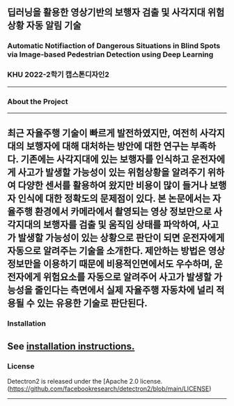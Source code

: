 ## 딥러닝을 활용한 영상기반의 보행자 검출 및 사각지대 위험상황 자동 알림 기술
### Automatic Notifiaction of Dangerous Situations in Blind Spots via Image-based Pedestrian Detection using Deep Learning
### KHU 2022-2학기 캡스톤디자인2
----------------------
### About the Project
-------------------------
최근 자율주행 기술이 빠르게 발전하였지만, 여전히 사각지대의 보행자에 대해 대처하는 방안에 대한 연구는 부족하다. 기존에는 사각지대에 있는 보행자를 인식하고 운전자에게 사고가 발생할 가능성이 있는 위험상황을 알려주기 위하여 다양한 센서를 활용하여 왔지만 비용이 많이 들거나 보행자 인식에 대한 정확도의 문제점이 있다. 본 논문에서는 자율주행 환경에서 카메라에서 촬영되는 영상 정보만으로 사각지대의 보행자를 검출 및 움직임 상태를 파악하여, 사고가 발생할 가능성이 있는 상황으로 판단이 되면 운전자에게 자동으로 알려주는 기술을 소개한다. 제안하는 방법은 영상 정보만을 이용하기 때문에 비용적인면에서도 우수하며, 운전자에게 위험요소를 자동으로 알려주어 사고가 발생할 가능성을 줄인다는 측면에서 실제 자율주행 자동차에 널리 적용될 수 있는 유용한 기술로 판단된다.
------------------------
### Installation

See [installation instructions.](https://detectron2.readthedocs.io/en/latest/tutorials/install.html)
--------------------
### License
Detectron2 is released under the [Apache 2.0 license. (https://github.com/facebookresearch/detectron2/blob/main/LICENSE)



--------------------
